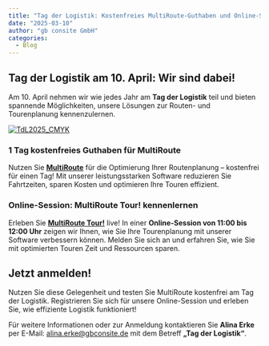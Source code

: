 ```yaml
---
title: "Tag der Logistik: Kostenfreies MultiRoute-Guthaben und Online-Session"
date: "2025-03-10"
author: "gb consite GmbH"
categories:
  - Blog
---
```


## Tag der Logistik am 10. April: Wir sind dabei!

Am 10. April nehmen wir wie jedes Jahr am **Tag der Logistik** teil und bieten spannende Möglichkeiten, unsere Lösungen zur Routen- und Tourenplanung kennenzulernen.

[![TdL2025_CMYK](https://github.com/user-attachments/assets/ec7878f9-fed8-420d-9332-25d8f4412441)](https://www.tag-der-logistik.de/)


### 1 Tag kostenfreies Guthaben für MultiRoute
Nutzen Sie **[MultiRoute](https://www.multiroute.de/)** für die Optimierung Ihrer Routenplanung – kostenfrei für einen Tag! Mit unserer leistungsstarken Software reduzieren Sie Fahrtzeiten, sparen Kosten und optimieren Ihre Touren effizient.

### Online-Session: MultiRoute Tour! kennenlernen
Erleben Sie **[MultiRoute Tour!](https://tour.multiroute.de/handbuch/uebersicht/)** live! In einer **Online-Session von 11:00 bis 12:00 Uhr** zeigen wir Ihnen, wie Sie Ihre Tourenplanung mit unserer Software verbessern können. Melden Sie sich an und erfahren Sie, wie Sie mit optimierten Touren Zeit und Ressourcen sparen.

## Jetzt anmelden!
Nutzen Sie diese Gelegenheit und testen Sie MultiRoute kostenfrei am Tag der Logistik. Registrieren Sie sich für unsere Online-Session und erleben Sie, wie effiziente Logistik funktioniert!

Für weitere Informationen oder zur Anmeldung kontaktieren Sie **Alina Erke** per E-Mail: [alina.erke@gbconsite.de](mailto:alina.erke@gbconsite.de) mit dem Betreff **„Tag der Logistik“**.

